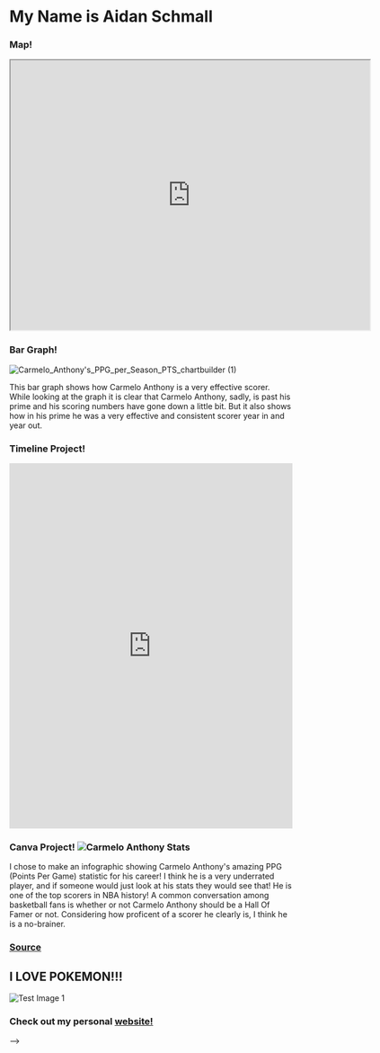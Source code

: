 # My Name is Aidan Schmall
### Map!

<iframe src="https://www.google.com/maps/d/u/2/embed?mid=1mcHmMgVjvaj-GWnICZ4Ue0f0wLflf4th" width="640" height="480"></iframe>

### Bar Graph!

![Carmelo_Anthony's_PPG_per_Season_PTS_chartbuilder (1)](https://user-images.githubusercontent.com/71460320/95495416-66759800-096d-11eb-8b92-b31cc0817c24.png)

This bar graph shows how Carmelo Anthony is a very effective scorer. While looking at the graph it is clear that Carmelo Anthony, sadly, is past his prime and his scoring numbers have gone down a little bit. But it also shows how in his prime he was a very effective and consistent scorer year in and year out. 

### Timeline Project!

<iframe src='https://cdn.knightlab.com/libs/timeline3/latest/embed/index.html?source=1YF3bm6pNZX2Mp2fg9hydNMg9M962ZdEv2mK-Dmd6krY&font=Default&lang=en&initial_zoom=2&height=650' width='100%' height='650' webkitallowfullscreen mozallowfullscreen allowfullscreen frameborder='0'></iframe> 

### Canva Project! ![Carmelo Anthony Stats](https://user-images.githubusercontent.com/71460320/94183289-3360de00-fe70-11ea-8747-1aa2872145e9.png)

I chose to make an infographic showing Carmelo Anthony's amazing PPG (Points Per Game) statistic for his career! I think he is a very underrated player, and if someone would just look at his stats they would see that! He is one of the top scorers in NBA history! A common conversation among basketball fans is whether or not Carmelo Anthony should be a Hall Of Famer or not. Considering how proficent of a scorer he clearly is, I think he is a no-brainer.

### [Source](https://www.basketball-reference.com/players/a/anthoca01.html)

## I LOVE POKEMON!!!
![Test Image 1](https://i.pinimg.com/originals/58/bf/1d/58bf1df645702bdc9e38ef9014a1f3d1.png)

### Check out my personal [website!](https://aws-music.com)
-->

